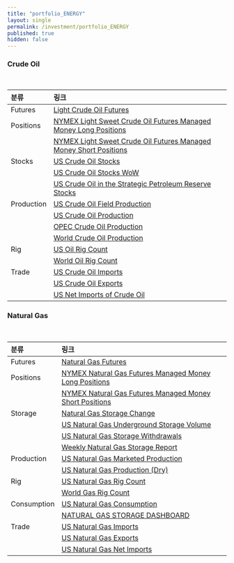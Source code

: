 ```yaml
---
title: "portfolio_ENERGY"
layout: single
permalink: /investment/portfolio_ENERGY
published: true
hidden: false
---
```


<head>
  <base target="_blank">
</head>

<script type="text/javascript" src="https://s3.tradingview.com/tv.js">
</script>



### Crude Oil

<br>
<script type="text/javascript">
  new TradingView.MediumWidget(
  {
  "symbols": [
    [
      "Crude Oil Futures",
      "NYMEX:CL1!|1M"
    ]
  ],
  "chartOnly": false,
  "width": 350,
  "height": 500,
  "locale": "en",
  "colorTheme": "dark",
  "autosize": false,
  "showVolume": false,
  "hideDateRanges": false,
  "scalePosition": "right",
  "scaleMode": "Normal",
  "fontFamily": "sans-serif",
  "noTimeScale": false,
  "valuesTracking": "1",
  "chartType": "line",
  "lineWidth": 1,
  "color": "rgba( 34 ,171 ,148 ,1 )",
  "fontColor": "rgba( 255 ,255 ,255 ,1 )",
  "backgroundColor": "rgba( 0 ,0 ,0 ,1 )",
  "gridLineColor": "rgba( 255 ,255 ,255 ,0.25 )",
  "widgetFontColor": "rgba( 255 ,255 ,255 ,1 )"
  }
  );
</script>

| 분류 | 링크 |
| :- | :- |
| Futures | [Light Crude Oil Futures](https://www.tradingview.com/symbols/NYMEX-CL1%21/) |
| Positions | [NYMEX Light Sweet Crude Oil Futures Managed Money Long Positions](https://ycharts.com/indicators/nymex_light_sweet_crude_oil_futures_managed_money_long_positions) |
|           | [NYMEX Light Sweet Crude Oil Futures Managed Money Short Positions](https://ycharts.com/indicators/nymex_light_sweet_crude_oil_futures_managed_money_short_positions) |
| Stocks | [US Crude Oil Stocks](https://ycharts.com/indicators/us_stocks_of_crude_oil) |
|        | [US Crude Oil Stocks WoW](https://ycharts.com/indicators/us_crude_oil_inventories_wow) |
|        | [US Crude Oil in the Strategic Petroleum Reserve Stocks](https://ycharts.com/indicators/us_ending_stocks_of_crude_oil_in_the_strategic_petroleum_reserve) |
| Production | [US Crude Oil Field Production](https://ycharts.com/indicators/us_crude_oil_field_production) |
|            | [US Crude Oil Production](https://ycharts.com/indicators/us_crude_oil_production) |
|            | [OPEC Crude Oil Production](https://ycharts.com/indicators/opec_crude_oil_production) |
|            | [World Crude Oil Production](https://ycharts.com/indicators/world_crude_oil_production) |
| Rig | [US Oil Rig Count](https://ycharts.com/indicators/us_oil_rotary_rigs) |
|     | [World Oil Rig Count](https://ycharts.com/indicators/world_oil_rotary_rigs) |
| Trade | [US Crude Oil Imports](https://ycharts.com/indicators/us_crude_oil_imports_wps) |
|       | [US Crude Oil Exports](https://ycharts.com/indicators/us_crude_oil_exports_wie) |
|       | [US Net Imports of Crude Oil](https://ycharts.com/indicators/us_crude_oil_net_imports) |



### Natural Gas

<br>
<script type="text/javascript">
  new TradingView.MediumWidget(
  {
  "symbols": [
    [
      "Natural Gas Futures",
      "NYMEX:CL1!|1M"
    ]
  ],
  "chartOnly": false,
  "width": 350,
  "height": 500,
  "locale": "en",
  "colorTheme": "dark",
  "autosize": false,
  "showVolume": false,
  "hideDateRanges": false,
  "scalePosition": "right",
  "scaleMode": "Normal",
  "fontFamily": "sans-serif",
  "noTimeScale": false,
  "valuesTracking": "1",
  "chartType": "line",
  "lineWidth": 1,
  "color": "rgba( 34 ,171 ,148 ,1 )",
  "fontColor": "rgba( 255 ,255 ,255 ,1 )",
  "backgroundColor": "rgba( 0 ,0 ,0 ,1 )",
  "gridLineColor": "rgba( 255 ,255 ,255 ,0.25 )",
  "widgetFontColor": "rgba( 255 ,255 ,255 ,1 )"
  }
  );
</script>

| 분류 | 링크 |
| :- | :- |
| Futures | [Natural Gas Futures](https://www.tradingview.com/symbols/NYMEX-NG1!/) |
| Positions | [NYMEX Natural Gas Futures Managed Money Long Positions](https://ycharts.com/indicators/nymex_natural_gas_futures_managed_money_long_positions) |
|           | [NYMEX Natural Gas Futures Managed Money Short Positions](https://ycharts.com/indicators/nymex_natural_gas_futures_managed_money_short_positions) |
| Storage | [Natural Gas Storage Change](https://ycharts.com/indicators/natural_gas_storage_change) |
|         | [US Natural Gas Underground Storage Volume](https://ycharts.com/indicators/us_natural_gas_underground_storage_volume) |
|         | [US Natural Gas Storage Withdrawals](https://ycharts.com/indicators/us_natural_gas_storage_activity_withdrawals) |
|         | [Weekly Natural Gas Storage Report](https://ir.eia.gov/ngs/ngs.html) |
| Production | [US Natural Gas Marketed Production](https://ycharts.com/indicators/us_natural_gas_marketed_production_ngm) |
|            | [US Natural Gas Production (Dry)](https://ycharts.com/indicators/us_natural_gas_production_dry_mer_cubic_feet) |
| Rig | [US Natural Gas Rig Count](https://ycharts.com/indicators/us_gas_rotary_rigs) |
|     | [World Gas Rig Count](https://ycharts.com/indicators/world_gas_rotary_rigs) |
| Consumption | [US Natural Gas Consumption](https://ycharts.com/indicators/us_natural_gas_consumption_mer) |
|             | [NATURAL GAS STORAGE DASHBOARD](https://www.eia.gov/naturalgas/storage/dashboard/) |
| Trade | [US Natural Gas Imports](https://ycharts.com/indicators/us_natural_gas_imports) |
|       | [US Natural Gas Exports](https://ycharts.com/indicators/us_natural_gas_exports) |
|       | [US Natural Gas Net Imports](https://ycharts.com/indicators/us_natural_gas_net_imports) |
